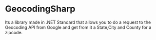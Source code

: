 # GeocodingSharp

Its a library made in .NET Standard that allows you to do a request to the Geocoding API from Google and get from it a State,City and County for a zipcode.
